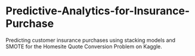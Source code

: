 # Predictive-Analytics-for-Insurance-Purchase
Predicting customer insurance purchases using stacking models and SMOTE for the Homesite Quote Conversion Problem on Kaggle.
